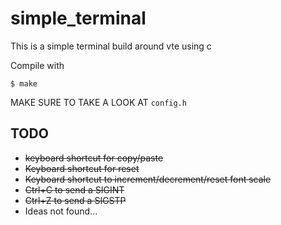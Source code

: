# simple_terminal

This is a simple terminal build around vte using c

Compile with

    $ make

MAKE SURE TO TAKE A LOOK AT `config.h`

## TODO

- ~~keyboard shortcut for copy/paste~~
- ~~Keyboard shortcut for reset~~
- ~~Keyboard shortcut to increment/decrement/reset font scale~~
- ~~Ctrl+C to send a SIGINT~~
- ~~Ctrl+Z to send a SIGSTP~~
- Ideas not found...
